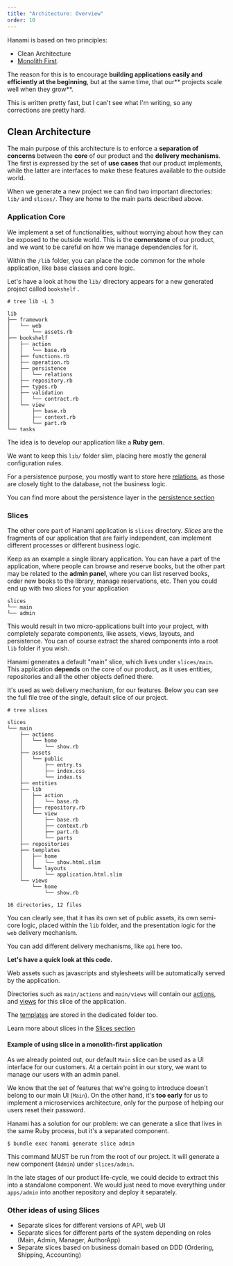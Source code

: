 ```yaml
---
title: "Architecture: Overview"
order: 10
---
```


Hanami is based on two principles:
- Clean Architecture
- [Monolith First](http://martinfowler.com/bliki/MonolithFirst.html).

The reason for this is to encourage **building applications easily and efficiently at the beginning**, but at the same time, that our** projects scale well when they grow**.

This is written pretty fast, but I can't see what I'm writing, so any corrections are pretty hard.

## Clean Architecture

The main purpose of this architecture is to enforce a **separation of concerns** between the **core** of our product and the **delivery mechanisms**.
The first is expressed by the set of **use cases** that our product implements, while the latter are interfaces to make these features available to the outside world.

When we generate a new project we can find two important directories: `lib/` and `slices/`.
They are home to the main parts described above.

### Application Core

We implement a set of functionalities, without worrying about how they can be exposed to the outside world.
This is the **cornerstone** of our product, and we want to be careful on how we manage dependencies for it.

Within the `/lib` folder, you can place the code common for the whole application, like base classes and core logic.

Let's have a look at how the `lib/` directory appears for a new generated project called `bookshelf` .

```shell
# tree lib -L 3

lib
├── framework
│   └── web
│       └── assets.rb
├── bookshelf
│   ├── action
│   │   └── base.rb
│   ├── functions.rb
│   ├── operation.rb
│   ├── persistence
│   │   └── relations
│   ├── repository.rb
│   ├── types.rb
│   ├── validation
│   │   └── contract.rb
│   └── view
│       ├── base.rb
│       ├── context.rb
│       └── part.rb
└── tasks
```

The idea is to develop our application like a **Ruby gem**.

We want to keep this `lib/` folder slim, placing here mostly the general configuration rules.

For a persistence purpose, you mostly want to store here [relations](/v2.0/persistence/relations), as those are closely tight to the database, not the business logic.

You can find more about the persistence layer in the [persistence section](/v2.0/persistence)

### Slices

The other core part of Hanami application is `slices` directory. *Slices* are the fragments of our application that are fairly independent, can implement different processes or different business logic.

Keep as an example a single library application. You can have a part of the application, where people can browse and reserve books, but the other part may be related to the **admin panel**, where you can list reserved books, order new books to the library, manage reservations, etc. Then you could end up with two slices for your application

```shell
slices
└── main
└── admin
```

This would result in two micro-applications built into your project, with completely separate components, like assets, views, layouts, and persistence. You can of course extract the shared components into a root `lib` folder if you wish.

Hanami generates a default "main" slice, which lives under `slices/main`.
This application **depends** on the core of our product, as it uses entities, repositories and all the other objects defined there.

It's used as web delivery mechanism, for our features. Below you can see the full file tree of the single, default slice of our project.

```shell
# tree slices

slices
└── main
    ├── actions
    │   └── home
    │       └── show.rb
    ├── assets
    │   └── public
    │       ├── entry.ts
    │       ├── index.css
    │       └── index.ts
    ├── entities
    ├── lib
    │   ├── action
    │   │   └── base.rb
    │   ├── repository.rb
    │   └── view
    │       ├── base.rb
    │       ├── context.rb
    │       ├── part.rb
    │       └── parts
    ├── repositories
    ├── templates
    │   ├── home
    │   │   └── show.html.slim
    │   └── layouts
    │       └── application.html.slim
    └── views
        └── home
            └── show.rb

16 directories, 12 files
```

You can clearly see, that it has its own set of public assets, its own semi-core logic, placed within the `lib` folder, and the presentation logic for the `web` delivery mechanism.

You can add different delivery mechanisms, like `api` here too.

**Let's have a quick look at this code.**

Web assets such as javascripts and stylesheets will be automatically served by the application.

Directories such as `main/actions` and `main/views` will contain our [actions](/v2.0/actions/overview), and [views](v2.0/views/overview) for this slice of the application.

The [templates](/v2.0/views/templates) are stored in the dedicated folder too.

Learn more about slices in the [Slices section](/v2.0/slices/overview)

#### Example of using slice in a  monolith-first application

As we already pointed out, our default `Main` slice can be used as a UI interface for our customers.
At a certain point in our story, we want to manage our users with an admin panel.

We know that the set of features that we're going to introduce doesn't belong to our main UI (`Main`).
On the other hand, it's **too early** for us to implement a microservices architecture, only for the purpose of helping our users reset their password.

Hanami has a solution for our problem: we can generate a slice that lives in the same Ruby process, but it's a separated component.

```shell
$ bundle exec hanami generate slice admin
```

This command MUST be run from the root of our project. It will generate a new component (`Admin`) under `slices/admin`.

In the late stages of our product life-cycle, we could decide to extract this into a standalone component.
We would just need to move everything under `apps/admin` into another repository and deploy it separately.

### Other ideas of using Slices

- Separate slices for different versions of API, web UI
- Separate slices for different parts of the system depending on roles (Main, Admin, Manager, AuthorApp)
- Separate slices based on business domain based on DDD (Ordering, Shipping, Accounting)
